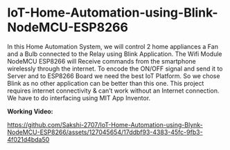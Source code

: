 # IoT-Home-Automation-using-Blink-NodeMCU-ESP8266


In this Home Automation System, we will control 2 home appliances a Fan and a Bulb connected to the Relay using Blink Application. The Wifi Module NodeMCU ESP8266 will Receive commands from the smartphone wirelessly through the internet. To encode the ON/OFF signal and send it to Server and to ESP8266 Board we need the best IoT Platform. So we chose Blink as no other application can be better than this one. This project requires internet connectivity & can’t work without an Internet connection.
We have to do interfacing using MIT App Inventor.

**Working Video:**

https://github.com/Sakshi-2707/IoT-Home-Automation-using-Blynk-NodeMCU-ESP8266/assets/127045654/17ddbf93-4383-45fc-9fb3-4f021d4bda50

